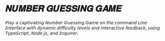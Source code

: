 # 𝑵𝑼𝑴𝑩𝑬𝑹 𝑮𝑼𝑬𝑺𝑺𝑰𝑵𝑮 𝑮𝑨𝑴𝑬
𝘗𝘭𝘢𝘺 𝘢 𝘤𝘢𝘱𝘵𝘪𝘷𝘢𝘵𝘪𝘯𝘨 𝘕𝘶𝘮𝘣𝘦𝘳 𝘎𝘶𝘦𝘴𝘴𝘪𝘯𝘨 𝘎𝘢𝘮𝘦 𝘰𝘯 𝘵𝘩𝘦 𝘤𝘰𝘮𝘮𝘢𝘯𝘥 𝘓𝘪𝘯𝘦 𝘐𝘯𝘵𝘦𝘳𝘧𝘢𝘤𝘦 𝘸𝘪𝘵𝘩 𝘥𝘺𝘯𝘢𝘮𝘪𝘤 𝘥𝘪𝘧𝘧𝘪𝘤𝘶𝘭𝘵𝘺 𝘭𝘦𝘷𝘦𝘭𝘴 𝘢𝘯𝘥 𝘪𝘯𝘵𝘦𝘳𝘢𝘤𝘵𝘪𝘷𝘦 𝘧𝘦𝘦𝘥𝘣𝘢𝘤𝘬, 𝘶𝘴𝘪𝘯𝘨 𝘛𝘺𝘱𝘦𝘚𝘤𝘳𝘪𝘱𝘵, 𝘕𝘰𝘥𝘦.𝘫𝘴, 𝘢𝘯𝘥 𝘐𝘯𝘲𝘶𝘪𝘳𝘦𝘳.
